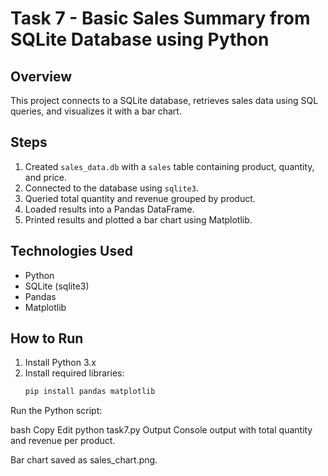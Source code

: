 # Task 7 - Basic Sales Summary from SQLite Database using Python

## Overview
This project connects to a SQLite database, retrieves sales data using SQL queries, and visualizes it with a bar chart.

## Steps
1. Created `sales_data.db` with a `sales` table containing product, quantity, and price.
2. Connected to the database using `sqlite3`.
3. Queried total quantity and revenue grouped by product.
4. Loaded results into a Pandas DataFrame.
5. Printed results and plotted a bar chart using Matplotlib.

## Technologies Used
- Python
- SQLite (sqlite3)
- Pandas
- Matplotlib

## How to Run
1. Install Python 3.x
2. Install required libraries:
   ```bash
   pip install pandas matplotlib
Run the Python script:

bash
Copy
Edit
python task7.py
Output
Console output with total quantity and revenue per product.

Bar chart saved as sales_chart.png.
